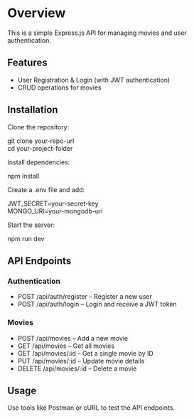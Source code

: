 # Overview  
This is a simple Express.js API for managing movies and user authentication.  

## Features  
- User Registration & Login (with JWT authentication)  
- CRUD operations for movies  

## Installation  

Clone the repository:  

git clone your-repo-url  
cd your-project-folder  

Install dependencies:  

npm install  

Create a .env file and add:  

JWT_SECRET=your-secret-key  
MONGO_URI=your-mongodb-uri  

Start the server:  

npm run dev  

## API Endpoints  

### Authentication  

- POST /api/auth/register – Register a new user  
- POST /api/auth/login – Login and receive a JWT token  

### Movies  

- POST /api/movies – Add a new movie  
- GET /api/movies – Get all movies  
- GET /api/movies/:id – Get a single movie by ID  
- PUT /api/movies/:id – Update movie details  
- DELETE /api/movies/:id – Delete a movie  

## Usage  
Use tools like Postman or cURL to test the API endpoints.  
